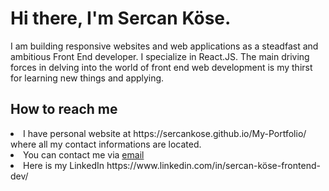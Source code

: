 # Hi there, I'm Sercan Köse.

I am building responsive websites and web applications as a steadfast and ambitious Front End developer. 
I specialize in React.JS. The main driving forces in delving into the world of front end web development is my thirst for 
learning new things and applying.

## How to reach me

<li>I have personal website at https://sercankose.github.io/My-Portfolio/ where all my contact informations are located.</li> 
<li>You can contact me via <a href="mailto:sercannkosee@gmail.com" >email</a></li> 
<li>Here is my LinkedIn https://www.linkedin.com/in/sercan-köse-frontend-dev/</li>



<!---
sercankose/sercankose is a ✨ special ✨ repository because its `README.md` (this file) appears on your GitHub profile.
You can click the Preview link to take a look at your changes.
--->
